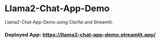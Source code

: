 # Llama2-Chat-App-Demo
Llama2-Chat-App-Demo using Clarifai and Streamlit.

### Deployed App: https://llama2-chat-app-demo.streamlit.app/
